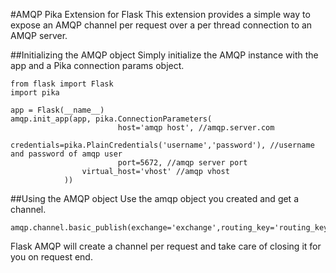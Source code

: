 #AMQP Pika Extension for Flask
This extension provides a simple way to expose an AMQP channel per request over a per thread connection to an AMQP server.

##Initializing the AMQP object
Simply initialize the AMQP instance with the app and a Pika connection params object.

	from flask import Flask
	import pika

	app = Flask(__name__)
	amqp.init_app(app, pika.ConnectionParameters(
							host='amqp host', //amqp.server.com
					 credentials=pika.PlainCredentials('username','password'), //username and password of amqp user
							port=5672, //amqp server port
					virtual_host='vhost' //amqp vhost
				))
	
##Using the AMQP object
Use the amqp object you created and get a channel.

	amqp.channel.basic_publish(exchange='exchange',routing_key='routing_key',body='message')
		
Flask AMQP will create a channel per request and take care of closing it for you on request end.